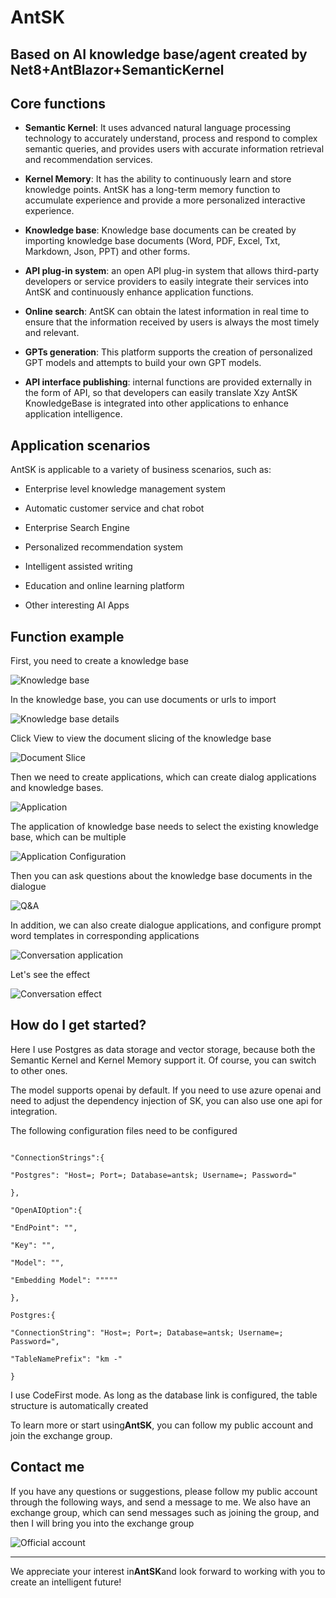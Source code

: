 # AntSK

## Based on AI knowledge base/agent created by Net8+AntBlazor+SemanticKernel



## Core functions



- **Semantic Kernel**: It uses advanced natural language processing technology to accurately understand, process and respond to complex semantic queries, and provides users with accurate information retrieval and recommendation services.



- **Kernel Memory**: It has the ability to continuously learn and store knowledge points. AntSK has a long-term memory function to accumulate experience and provide a more personalized interactive experience.



- **Knowledge base**: Knowledge base documents can be created by importing knowledge base documents (Word, PDF, Excel, Txt, Markdown, Json, PPT) and other forms.



- **API plug-in system**: an open API plug-in system that allows third-party developers or service providers to easily integrate their services into AntSK and continuously enhance application functions.



- **Online search**: AntSK can obtain the latest information in real time to ensure that the information received by users is always the most timely and relevant.



- **GPTs generation**: This platform supports the creation of personalized GPT models and attempts to build your own GPT models.



- **API interface publishing**: internal functions are provided externally in the form of API, so that developers can easily translate Xzy AntSK KnowledgeBase is integrated into other applications to enhance application intelligence.



## Application scenarios



AntSK is applicable to a variety of business scenarios, such as:

- Enterprise level knowledge management system

- Automatic customer service and chat robot

- Enterprise Search Engine

- Personalized recommendation system

- Intelligent assisted writing

- Education and online learning platform

- Other interesting AI Apps



## Function example



First, you need to create a knowledge base

![Knowledge base](https://github.com/xuzeyu91/AntSK/blob/main/images/%E7%9F%A5%E8%AF%86%E5%BA%93.png)



In the knowledge base, you can use documents or urls to import

![Knowledge base details](https://github.com/xuzeyu91/AntSK/blob/main/images/%E7%9F%A5%E8%AF%86%E5%BA%93%E8%AF%A6%E6%83%85.png)



Click View to view the document slicing of the knowledge base

![Document Slice](https://github.com/xuzeyu91/AntSK/blob/main/images/%E6%96%87%E6%A1%A3%E5%88%87%E7%89%87.png)



Then we need to create applications, which can create dialog applications and knowledge bases.

![Application](https://github.com/xuzeyu91/AntSK/blob/main/images/%E5%BA%94%E7%94%A8.png)



The application of knowledge base needs to select the existing knowledge base, which can be multiple

![Application Configuration](https://github.com/xuzeyu91/AntSK/blob/main/images/%E5%BA%94%E7%94%A8%E9%85%8D%E7%BD%AE.png)



Then you can ask questions about the knowledge base documents in the dialogue

![Q&A](https://github.com/xuzeyu91/AntSK/blob/main/images/%E9%97%AE%E7%AD%94.png)



In addition, we can also create dialogue applications, and configure prompt word templates in corresponding applications

![Conversation application](https://github.com/xuzeyu91/AntSK/blob/main/images/%E7%AE%80%E5%8D%95%E5%AF%B9%E8%AF%9D.png)



Let's see the effect

![Conversation effect](https://github.com/xuzeyu91/AntSK/blob/main/images/%E5%AF%B9%E8%AF%9D%E6%95%88%E6%9E%9C.png)



## How do I get started?



Here I use Postgres as data storage and vector storage, because both the Semantic Kernel and Kernel Memory support it. Of course, you can switch to other ones.

The model supports openai by default. If you need to use azure openai and need to adjust the dependency injection of SK, you can also use one api for integration.

The following configuration files need to be configured

```

"ConnectionStrings":{

"Postgres": "Host=; Port=; Database=antsk; Username=; Password="

},

"OpenAIOption":{

"EndPoint": "",

"Key": "",

"Model": "",

"Embedding Model": """""

},

Postgres:{

"ConnectionString": "Host=; Port=; Database=antsk; Username=; Password=",

"TableNamePrefix": "km -"

}

```

I use CodeFirst mode. As long as the database link is configured, the table structure is automatically created




To learn more or start using**AntSK**, you can follow my public account and join the exchange group.



## Contact me

If you have any questions or suggestions, please follow my public account through the following ways, and send a message to me. We also have an exchange group, which can send messages such as joining the group, and then I will bring you into the exchange group

![Official account](https://github.com/xuzeyu91/Avalonia-Assistant/blob/main/img/gzh.jpg)



---



We appreciate your interest in**AntSK**and look forward to working with you to create an intelligent future!
